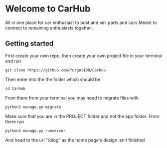 # Welcome to CarHub
All in one place for car enthusiast to post and sell parts and cars
Meant to connect to remaining enthusiasts together. 
## Getting started
First create your own repo, then create your own project file in your terminal and run
```
git clone https://github.com/furgot100/CarHub
```
Then enter into the the folder which should be
```
cd CarHub
```
From there from your terminal you may need to migrate files with
```
python3 manage.py migrate
```
Make sure that you are in the PROJECT folder and not the app folder.
From there run 
```
python3 manage.py runserver
```
And head to the url "/blog" as the home page's design isn't finished